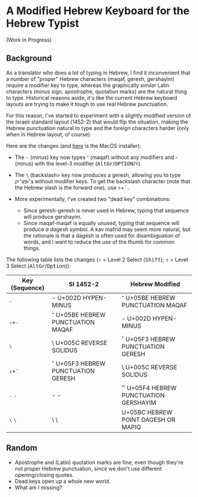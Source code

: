 # A Modified Hebrew Keyboard for the Hebrew Typist

(Work in Progress)

## Background

As a translator who does a lot of typing in Hebrew, I find it inconvenient that
a number of "proper" Hebrew characters (maqaf, geresh, gershayim) require a
modifier key to type, whereas the graphically similar Latin characters (minus
sign, apostrophe, quotation marks) are the natural thing to type. Historical
reasons aside, it's like the current Hebrew keyboard layouts are trying to make
it tough to use real Hebrew punctuation.

For this reason, I've started to experiment with a slightly modified version of
the Israeli standard layout (1452-2) that would flip the situation, making the
Hebrew punctuation natural to type and the foreign characters harder (only when
in Hebrew layout, of course).

Here are the changes (and [here](Hebrew%20Modified.dms?raw=true) is the MacOS installer):

- The <kbd>-</kbd> (minus) key now types ־ (maqaf) without any modifiers and -
  (minus) with the level-3 modifier (<kbd>AltGr</kbd>/<kbd>OPTION</kbd>/<kbd>⌥</kbd>).

- The <kbd>\\</kbd> (backslash> key now produces a geresh, allowing you to type
  צ׳ופצ׳יק without modifier keys. To get the backslash character (note that the
Hebrew slash is the forward one), use <kbd>⇮</kbd>+<kbd>`</kbd>.

- More experimentally, I've created two "dead key" combinations:
  - Since geresh-geresh is never used in Hebrew, typing that sequence will produce
    gershayim.
  - Since maqaf-maqaf is equally unused, typing that sequence will produce _a dagesh_
    symbol. A kav mafrid may seem more natural, but the rationale is that a dagesh
    is often used for disambiguation of words, and I want to reduce the use of the
    thumb for common things.

The following table lists the changes (<kbd>⇧</kbd> = Level 2 Select (<kbd>Shift</kbd>);
<kbd>⇮</kbd> = Level 3 Select (<kbd>AltGr</kbd>/<kbd>Option</kbd>)):

| Key (Sequence)             | SI 1452-2                             | Hebrew Modified                       |
| -------------------------- | ------------------------------------- | ------------------------------------- |
| <kbd>-</kbd>               | - U+002D HYPEN-MINUS                  | ־ U+05BE HEBREW PUNCTUATION MAQAF     |
| <kbd>⇮</kbd>+<kbd>-</kbd>  | ־ U+05BE HEBREW PUNCTUATION MAQAF     | - U+002D HYPEN-MINUS                  |
| <kbd>\\</kbd>              | \ U+005C REVERSE SOLIDUS              | ׳ U+05F3 HEBREW PUNCTUATION GERESH    |
| <kbd>⇮</kbd>+<kbd>\`</kbd> | ׳  U+05F3 HEBREW PUNCTUATION GERESH   | \ U+005C REVERSE SOLIDUS              |
| <kbd>-</kbd> <kbd>-</kbd>  | - -                                   | ״ U+05F4 HEBREW PUNCTUATION GERSHAYIM |
| <kbd>\\</kbd> <kbd>\\</kbd>| \ \                                   |   U+05BC HEBREW POINT DAGESH OR MAPIQ |


## Random
- Apostrophe and (Latin) quotation marks are fine, even though they're not proper Hebrew punctuation,
  since we don't use different opening/closing quotes.
- Dead keys open up a whole new world.
- What am I missing?
